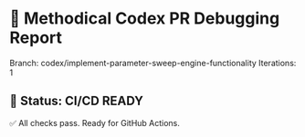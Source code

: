 # 🎯 Methodical Codex PR Debugging Report
Branch: codex/implement-parameter-sweep-engine-functionality
Iterations: 1

## 🎉 Status: CI/CD READY
✅ All checks pass. Ready for GitHub Actions.